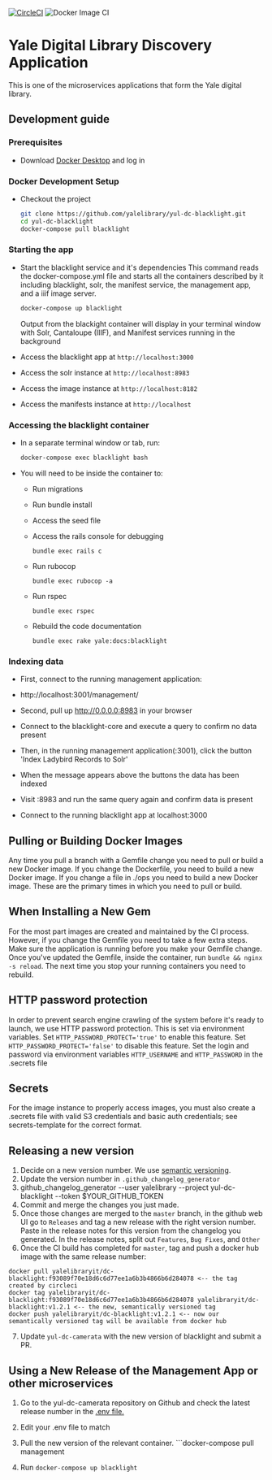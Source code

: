 [![CircleCI](https://circleci.com/gh/yalelibrary/yul-dc-blacklight/tree/master.svg?style=svg)](https://circleci.com/gh/yalelibrary/yul-dc-blacklight/tree/master) ![Docker Image CI](https://github.com/yalelibrary/yul-dc-blacklight/workflows/Docker%20Image%20CI/badge.svg)

# Yale Digital Library Discovery Application

This is one of the microservices applications that form the Yale digital library.

## Development guide

### Prerequisites

- Download [Docker Desktop](https://www.docker.com/products/docker-desktop) and log in

### Docker Development Setup

- Checkout the project
  ```bash
  git clone https://github.com/yalelibrary/yul-dc-blacklight.git
  cd yul-dc-blacklight
  docker-compose pull blacklight
  ```

### Starting the app

- Start the blacklight service and it's dependencies
  This command reads the docker-compose.yml file and starts all the containers described by it
  including blacklight, solr, the manifest service, the management app, and a iiif image server.

  ```bash
  docker-compose up blacklight
  ```

  Output from the blackight container will display in your terminal window with Solr, Cantaloupe (IIIF),
  and Manifest services running in the background

- Access the blacklight app at `http://localhost:3000`

- Access the solr instance at `http://localhost:8983`

- Access the image instance at `http://localhost:8182`

- Access the manifests instance at `http://localhost`

### Accessing the blacklight container

- In a separate terminal window or tab, run:

  ```bash
  docker-compose exec blacklight bash
  ```

- You will need to be inside the container to:

  - Run migrations
  - Run bundle install
  - Access the seed file
  - Access the rails console for debugging

    ```
    bundle exec rails c
    ```

  - Run rubocop

    ```
    bundle exec rubocop -a
    ```

  - Run rspec

    ```
    bundle exec rspec
    ```

  - Rebuild the code documentation

    ```
    bundle exec rake yale:docs:blacklight
    ```

### Indexing data

- First, connect to the running management application:

 * http://localhost:3001/management/

- Second, pull up http://0.0.0.0:8983 in your browser

 * Connect to the blacklight-core and execute a query to confirm no data present

- Then, in the running management application(:3001), click the button 'Index Ladybird Records to Solr'

 * When the message appears above the buttons the data has been indexed

 * Visit :8983 and run the same query again and confirm data is present

 * Connect to the running blacklight app at localhost:3000

## Pulling or Building Docker Images
   Any time you pull a branch with a Gemfile change you need to pull or build a new Docker image. If you change the Dockerfile, you
   need to build a new Docker image. If you change a file in ./ops you need to build a new Docker image. These are the primary
   times in which you need to pull or build.

## When Installing a New Gem
   For the most part images are created and maintained by the CI process. However, if you change the Gemfile you need
   to take a few extra steps.  Make sure the application is running before you make your Gemfile change. Once you've
   updated the Gemfile, inside the container, run `bundle && nginx -s reload`. The next time you stop your running containers
   you need to rebuild.

## HTTP password protection

In order to prevent search engine crawling of the system before it's ready to launch, we use HTTP password protection. This is set via environment variables. Set `HTTP_PASSWORD_PROTECT='true'` to enable this feature. Set `HTTP_PASSWORD_PROTECT='false'` to disable this feature. Set the login and password via environment variables `HTTP_USERNAME` and `HTTP_PASSWORD` in the .secrets file

## Secrets

For the image instance to properly access images, you must also create a .secrets file with valid S3 credentials and basic auth credentials; see secrets-template for the correct format.

## Releasing a new version

1. Decide on a new version number. We use [semantic versioning](https://semver.org/).
2. Update the version number in `.github_changelog_generator`
3. github_changelog_generator --user yalelibrary --project yul-dc-blacklight --token $YOUR_GITHUB_TOKEN
4. Commit and merge the changes you just made.
5. Once those changes are merged to the `master` branch, in the github web UI go to `Releases` and tag a new release with the right version number. Paste in the release notes for this version from the changelog you generated. In the release notes, split out `Features`, `Bug Fixes`, and `Other`
6. Once the CI build has completed for `master`, tag and push a docker hub image with the same release number:

  ```
  docker pull yalelibraryit/dc-blacklight:f93089f70e18d6c6d77ee1a6b3b4866b6d284078 <-- the tag created by circleci
  docker tag yalelibraryit/dc-blacklight:f93089f70e18d6c6d77ee1a6b3b4866b6d284078 yalelibraryit/dc-blacklight:v1.2.1 <-- the new, semantically versioned tag
  docker push yalelibraryit/dc-blacklight:v1.2.1 <-- now our semantically versioned tag will be available from docker hub
  ```

7. Update `yul-dc-camerata` with the new version of blacklight and submit a PR.

## Using a New Release of the Management App or other microservices

1. Go to the yul-dc-camerata repository on Github and check the latest release number in the [.env file.](https://github.com/yalelibrary/yul-dc-camerata/blob/master/.env)

1. Edit your .env file to match

1. Pull the new version of the relevant container.  ```docker-compose pull management

1. Run ```docker-compose up blacklight```
